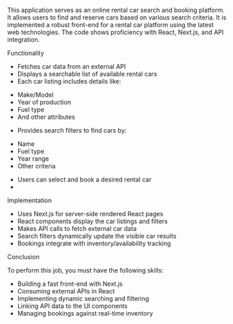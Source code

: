 This application serves as an online rental car search and booking platform. It allows users to find and reserve cars based on various search criteria.
It is implemented a robust front-end for a rental car platform using the latest web technologies. The code shows proficiency with React, Next.js, and API integration.

Functionality

- Fetches car data from an external API
- Displays a searchable list of available rental cars
- Each car listing includes details like:
* Make/Model
* Year of production
* Fuel type
* And other attributes
- Provides search filters to find cars by:
* Name
* Fuel type
* Year range
* Other criteria
- Users can select and book a desired rental car
- 
Implementation

- Uses Next.js for server-side rendered React pages
- React components display the car listings and filters
- Makes API calls to fetch external car data
- Search filters dynamically update the visible car results
- Bookings integrate with inventory/availability tracking

Conclusion

To perform this job, you must have the following skills:
- Building a fast front-end with Next.js
- Consuming external APIs in React
- Implementing dynamic searching and filtering
- Linking API data to the UI components
- Managing bookings against real-time inventory
